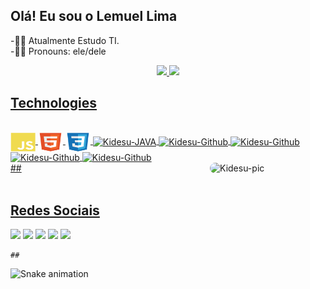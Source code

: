 ## Olá! Eu sou o Lemuel Lima

-👨‍💻 Atualmente Estudo TI. <br>
-👨‍💻 Pronouns: ele/dele


<div align="center">
  <a href="https://github.com/kidesu">
  <img height="180em" src="https://github-readme-stats.vercel.app/api?username=Kidesu&show_icons=true&theme=gruvbox&include_all_commits=true&count_private=true"/>
  <img height="180em" src="https://github-readme-stats.vercel.app/api/top-langs/?username=Kidesu&layout=compact&langs_count=7&theme=gruvbox"/>
</div>
  
  ## Technologies
  <div style="display: inline_block"><br>
  <img align="center" alt="Kidesu-Js" height="30" width="40" src="https://raw.githubusercontent.com/devicons/devicon/master/icons/javascript/javascript-plain.svg">
  <img align="center" alt="Kidesu-HTML" height="30" width="40" src="https://raw.githubusercontent.com/devicons/devicon/master/icons/html5/html5-original.svg">
  <img align="center" alt="KidesuKidesu-CSS" height="30" width="40" src="https://raw.githubusercontent.com/devicons/devicon/master/icons/css3/css3-original.svg">
  <img align="center" alt="Kidesu-JAVA" height="30" width="40" src="https://cdn.jsdelivr.net/gh/devicons/devicon/icons/java/java-original.svg">
  <img align="center" alt="Kidesu-Github" height="30" width="40" src="https://cdn.jsdelivr.net/gh/devicons/devicon/icons/github/github-original.svg"> 
  <img align="center" alt="Kidesu-Github" height="65" width="75" src="https://cdn.jsdelivr.net/gh/devicons/devicon/icons/oracle/oracle-original.svg">
  <img align="center" alt="Kidesu-Github" height="30" width="40" src="https://cdn.jsdelivr.net/gh/devicons/devicon/icons/vscode/vscode-original.svg">
  <img align="center" alt="Kidesu-Github" height="30" width="40" src="https://cdn.jsdelivr.net/gh/devicons/devicon/icons/windows8/windows8-original.svg">  
</div>
  
  <div>
  <img align="right" alt="Kidesu-pic" style="border-radius:50px;" src="https://user-images.githubusercontent.com/100883945/156677152-0869a8fb-1ace-4dfc-81c3-958c4bc80d7e.png" width="185px">
  </div>
  ##
  <br><br>
  
  
  ## Redes Sociais
  <div>
    <a href="https://www.youtube.com/channel/UC3UY-cRILzzKl-YWYOOP-mA" target="_blank"><img src="https://img.shields.io/badge/YouTube-FF0000?style=for-the-badge&logo=youtube&logoColor=white" target="_blank"></a>
  <a href="https://www.instagram.com/lemuel.lima/" target="_blank"><img src="https://img.shields.io/badge/-Instagram-%23E4405F?style=for-the-badge&logo=instagram&logoColor=white" target="_blank"></a>
 	<a href="https://www.twitch.tv/kidesuofc" target="_blank"><img src="https://img.shields.io/badge/Twitch-9146FF?style=for-the-badge&logo=twitch&logoColor=white" target="_blank"></a>
 <a href="https://discord.gg/V8vxt2WC" target="_blank"><img src="https://img.shields.io/badge/Discord-7289DA?style=for-the-badge&logo=discord&logoColor=white" target="_blank"></a> 
  <a href = "mailto:lnslemuel@gmail.com"><img src="https://img.shields.io/badge/-Gmail-%23333?style=for-the-badge&logo=gmail&logoColor=white" target="_blank"></a><br>
 
    ##
    
    
 ![Snake animation](https://github.com/kidesu/kidesu/blob/output/github-contribution-grid-snake.svg)
    
  </div>
